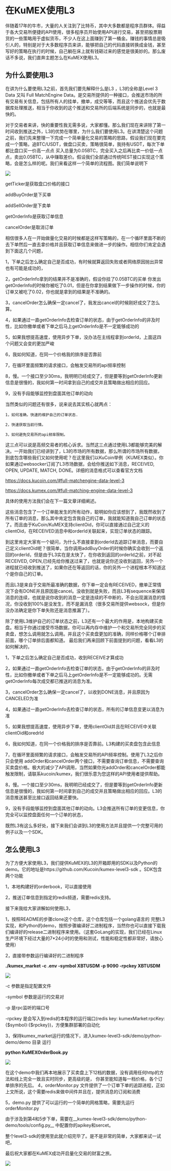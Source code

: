 # 在KuMEX使用L3

伴随着17年的牛市，大量的人关注到了比特币，其中大多数都是程序员群体。得益于各大交易所便捷的API使用，很多程序员开始使用API进行交易，甚至把股票期货的一些策略用于虚拟货币，不少人在这上面赚到了第一桶金。赚钱的事情总是吸引人的，特别是对于大多数程序员来讲，能够把自己的代码直接转换成金钱，甚至写好的策略在执行的时候，自己躺在床上就有钱砸过来的感觉是很美妙的。那么废话不多说，我们直奔主题怎么在KuMEX使用L3。

## 为什么要使用L3
在讲为什么要使用L3之前，首先我们要先解释什么是L3 ，L3的全称是Level 3 Data 又叫 Full MatchEngine Data。是交易所提供的一种接口，会推送市场的所有交易有关信息，包括所有人的挂单，撤单，成交等等，而且这个推送会优先于数据库处理推送，相当于你收到的这个推送和交易所的后端系统是同步的，也就是最快的。

对于交易者来讲，快的重要性我无需多说，大家都懂。那么我们现在来讲除了第一时间收到推送之外，L3的优势在哪里，为什么我们要使用L3。在讲清楚这个问题之前，我们先来整理一下完成一个简单量化交易的策略的思路，假设我们现在要完成一个策略，追BTC/USDT，做盘口买卖，策略很简单，我持有USDT，每次下单都比盘口买一价高一点点 买入总量为0.05BTC，完全买入之后再比卖一价低一点点，卖出0.05BTC，从中赚取差价。假设我们全部通过传统REST接口实现这个策略，会是怎么样的呢。我们来看这样一个简单的流程图。我们简单说明下


![](img/L3_flow.jpg)

getTicker是获取盘口价格的接口

addBuyOrder是下买单

addSellOrder是下卖单

getOrderInfo是获取订单信息

cancelOrder是取消订单 


相信很多人在一开始做量化交易的时候都是这样写策略的，在一个循环里面不断的去下单然后一直去拿价格并且获取订单信息来做进一步的操作。相信你们肯定会遇到下面这几个问题，

1，下单之后怎么确定自己是否成功，有时候就算返回失败或者网络原因抛出异常也有可能是成功的，

2，getOrderInfo拿到的结果并不是准确的，假设你挂了0.05BTC的买单 你发出getOrderInfo的时候你被吃了0.01，但是在你拿到结果做下一步操作的时候，你的订单又被吃了0.02，你也就是拿到的结果是不准确的。

3，cancelOrder怎么确保一定cancel了，我发出cancel的时候刚好成交了怎么算。

4，如果通过一直getOrderInfo去检查订单的状态，由于getOrderInfo的非及时性，比如你撤单或者下单之后马上getOrderInfo是不一定能够成功的

5，如果我想提高速度，使用异步下单，没办法在主线程拿到orderId，上面这四个问题又会变的更加严峻

6，我如何知道，在同一个价格我的排序是否靠前

7，在循环里面频繁的请求接口，会触发交易所的api频率控制

8，慢。一个接口至少30ms，我明明已经成交了，但是要等到getOrderInfo更新信息是很慢的，我如何第一时间拿到自己的成交并且策略做出相应的回应。

9，没有手段能够监控到盘面其他订单的动向

当然类似的问题还有很多，说来说去其实核心就两点：

	1，如何准确，快速的维护自己的订单状态.

	2，快速获取当前行情。

	3，如何避免交易所的api频率限制。

这三点可以说是高频交易者的核心诉求。当然这三点通过使用L3都能够完美的解决。一开始我们已经讲到了，L3的市场的所有数据，那么所谓的市场所有数据，到底包含哪些我们又如何使用呢？在这里我们以KuCoin举例（KUMEX类似）。你如果通过websocker订阅了L3市场数据，会给你推送如下消息，RECEIVED, OPEN, UPDATE, MATCH, DONE。详细的消息格式可以查看官方文档

https://docs.kucoin.com/#full-matchengine-data-level-3

https://docs.kumex.com/#full-matching-engine-data-level-3

具体的使用方法我们会在下一篇文章详细阐述。

这些消息包含了一个订单能发生的所有动作，聪明如你应该想到了，我既然收到了所有订单的消息，那么其中肯定包含我自己的订单，我就能知道我自己订单的状态了。而且由于KuCoin/KuMEX支持clientOid，你可以直接通过自己定义的clientOid，在RECEIVED消息中和orderId关联起来，实现订单状态的跟踪。

到这里肯定大家有一个疑问，为什么不直接拿到orderId去追踪订单消息，而要自己定义clientOid呢？很简单，当你调用addBuyOrder的时候你确实会收到一个返回的orderId，但是由于L3实在是太快了，在你收到返回的orderId之前，对不起 RECEIVED, OPEN,已经先给你推送过来了，也就是说你还没收到返回，另外一个进程就已经收到推送了，如果你还在等返回的话，你的另外一个进程根本不知道这个是你自己的订单。

而且L3是来自于交易所最准确的数据，你下单一定会有RECEIVED，撤单正常情况下会有DONE并且原因是cancel。没收到就是失败，而且L3有sequence来保障消息的连续，也就是说你收到的消息一定是连续的不中断的，不会出现漏消息的情况，你没收到100%是没发生，而不是漏消息（很多交易所提供websock，但是你没办法确定是你下单失败还是消息推漏了）。

除了使用L3维护自己的订单状态之前，L3还有一个最大的作用是，本地构建买卖盘。相当于你通过接受市场数据，你可以再内存中维护一个和交易所完全同步的买卖盘，想怎么调用就怎么调用。并且这个买卖盘更加的准确，同样价格哪个订单排前面，哪个订单排后面都知道。
最后我们再来回顾下前面提到的问题，看看L3的如何解决的，

1，下单之后怎么确定自己是否成功，收到RECEIVE才算成功

2，如果通过一直getOrderInfo去检查订单的状态，由于getOrderInfo的非及时性，比如你撤单或者下单之后马上getOrderInfo是不一定能够成功的。无需getOrderInfo每次成交都已推送的消息为准。

3，cancelOrder怎么确保一定cancel了，以收到DONE消息，并且原因为CANCELED为准

4，如果通过一直getOrderInfo去检查订单的状态，所有的订单信息变更以消息为准

5，如果我想提高速度，使用异步下单，使用clientOid并且在RECEIVE中关联clientOid和oredrId

6，我如何知道，在同一个价格我的排序是否靠前。L3构建的买卖盘包含此信息

7，在循环里面频繁的请求接口，会触发交易所的API频率控制。使用了L3之后你只会使用
addOrder和cancelOrder两个接口，不需要查询订单信息，不需要查询买卖盘价格。极大的减少了API调用，当然如果你光addOrder和cancelOrder都能触发限制，请联系kucoin/kumex，我们很乐意为您这样的API使用者提供帮助。

8，慢。一个接口至少30ms，我明明已经成交了，但是要等到getOrderInfo更新信息是很慢的，我如何第一时间拿到自己的成交并且策略做出相应的回应。L3的消息推送甚至比接口返回结果还要快。

9，没有手段能够监控到盘面其他订单的动向。L3会推送所有订单的变更信息，你完全可以监控盘面任何一个订单的状态，

既然L3有这么多好处，接下来我们会讲到L3的使用方法并且提供一个完整可用的例子以及一个SDK。

## 怎么使用L3

为了方便大家使用L3，我们提供KuMEX的L3的开箱即用的SDK以及Python的demo。它的地址是https://github.com/Kucoin/kumex-level3-sdk
。SDK包含两个功能

1，本地构建好的orderbook，可以直接使用

2，推送订单信息到指定的redis频道，需要redis支持。

接下来我给大家讲解如何使用L3，

1，按照README的步骤clone这个仓库，这个仓库包括一个golang语言的 完整L3实现，和Python的demo，按照步骤编译好二进制程序，当然你也可以直接下载我们编译好的release二进制程序来使用。（这套GoLang的实现，我们已经在Linux生产环境下经过大量的7*24小时的使用和测试，性能和稳定性都非常好，请放心使用）

2，直接带参数运行编译好的二进制程序

__./kumex_market -c .env -symbol XBTUSDM -p 9090 -rpckey XBTUSDM__

![](img/run_L3.jpg)

-c 参数是指定配置文件

-symbol 参数是运行的交易对

-p 是rpc监听的端口号

-rpckey 是会写入到redis的本程序的运行端口(redis key: kumexMarket:rpcKey:{$symbol}:{$rpckey})，方便集群部署的自动化


3，保持kumex_market运行的情况下，进入kumex-level3-sdk/demo/python-demo/demo 目录 运行

__python KuMEXOrderBook.py__

![](img/run_pydemo.jpg)

在这个demo中我们再本地展示了买卖盘上下12档的数据，没有调用任何http的方法和线上完全一致且实时同步，更高级的是， 你甚至能知道每一档价格，各个订单排序的先后。
4，orderMonitor.py 文件提供了一个订单下单的追踪进程，正如上文所说，这个需要redis来做中间件并且在，提供消息的订阅和消费

5，demo.py 提供了可以运行的一个简单的网格策略，需要先运行orderMonitor.py 

由于涉及到第4和5步下单，需要在__kumex-level3-sdk/demo/python-demo/tools/config.py__
中配置你的apikey和sercet。

整个level3-sdk的使用至此就介绍完毕了。是不是非常的简单，大家都来试一试吧，

最后祝大家都在KuMEX成功开启量化交易的财富之旅。

![](img/money.jpg)
